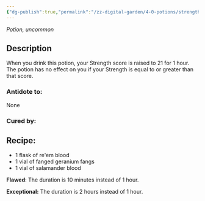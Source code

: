 ```yaml
---
{"dg-publish":true,"permalink":"/zz-digital-garden/4-0-potions/strengthening-solution-5th/"}
---
```


*Potion, uncommon* 

## Description

When you drink this potion, your Strength score is raised to 21 for 1 hour. The potion has no effect on you if your Strength is equal to or greater than that score.

### Antidote to: 
None

### Cured by:


## Recipe:

* 1 flask of re'em blood
* 1 vial of fanged geranium fangs
* 1 vial of salamander blood

**Flawed**:
The duration is 10 minutes instead of 1 hour.

**Exceptional:** 
The duration is 2 hours instead of 1 hour.
